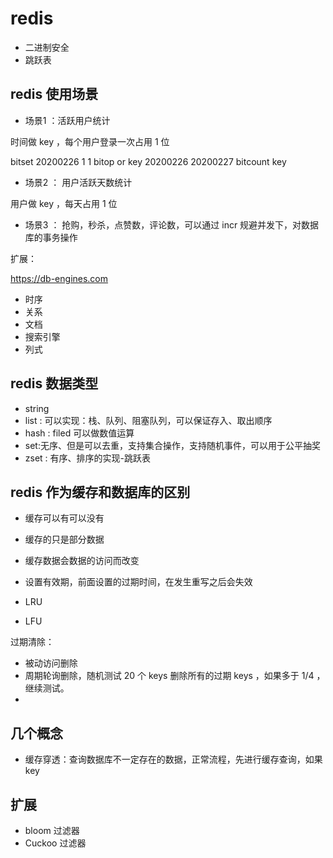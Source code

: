 # redis 

- 二进制安全
- 跳跃表

## redis  使用场景

- 场景1 ：活跃用户统计

时间做 key ，每个用户登录一次占用 1 位

bitset 20200226 1 1
bitop or key 20200226 20200227
bitcount key  

- 场景2 ： 用户活跃天数统计

用户做 key ，每天占用 1 位

- 场景3 ： 抢购，秒杀，点赞数，评论数，可以通过 incr 规避并发下，对数据库的事务操作

扩展：

https://db-engines.com

- 时序
- 关系
- 文档
- 搜索引擎
- 列式

## redis 数据类型

- string
- list : 可以实现：栈、队列、阻塞队列，可以保证存入、取出顺序
- hash : filed 可以做数值运算
- set:无序、但是可以去重，支持集合操作，支持随机事件，可以用于公平抽奖
- zset : 有序、排序的实现-跳跃表
 
 ## redis 作为缓存和数据库的区别

- 缓存可以有可以没有
- 缓存的只是部分数据
- 缓存数据会数据的访问而改变

- 设置有效期，前面设置的过期时间，在发生重写之后会失效
- LRU
- LFU


过期清除：

- 被动访问删除
- 周期轮询删除，随机测试 20 个 keys 删除所有的过期 keys ，如果多于 1/4 ，继续测试。
- 
## 几个概念

- 缓存穿透：查询数据库不一定存在的数据，正常流程，先进行缓存查询，如果 key 

## 扩展

- bloom 过滤器
- Cuckoo 过滤器